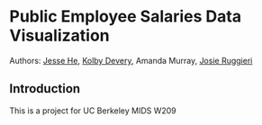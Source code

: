 # Public Employee Salaries Data Visualization

Authors: [Jesse He](https://www.linkedin.com/in/wenxuanjessehe/), [Kolby Devery](https://www.linkedin.com/in/kolby-devery-458003125/), Amanda Murray, [Josie Ruggieri](https://www.linkedin.com/in/josefina-ruggieri-653050156/)
## Introduction
This is a project for UC Berkeley MIDS W209